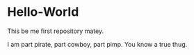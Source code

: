 # Hello-World
This be me first repository matey.


I am part pirate, part cowboy, part pimp.  You know a true thug.
